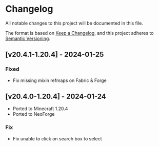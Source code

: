 # Changelog
All notable changes to this project will be documented in this file.

The format is based on [Keep a Changelog](https://keepachangelog.com/en/1.0.0/),
and this project adheres to [Semantic Versioning](https://semver.org/spec/v2.0.0.html).

## [v20.4.1-1.20.4] - 2024-01-25
### Fixed
- Fix missing mixin refmaps on Fabric & Forge 

## [v20.4.0-1.20.4] - 2024-01-24
- Ported to Minecraft 1.20.4
- Ported to NeoForge
### Fix
- Fix unable to click on search box to select 
